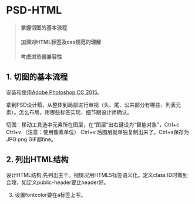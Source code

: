 # PSD-HTML
> #### 掌握切图的基本流程
> #### 加深对HTML标签及css规范的理解
> #### 考虑浏览器兼容性

## 1. 切图的基本流程

安装和使用[Adobe Photoshop CC 2015](http://jingyan.baidu.com/article/0320e2c1ca4c091b87507ba7.html)。

拿到PSD设计稿，从整体到局部进行审视（头、尾、公共部分有哪些、列表元素）。怎么布局，用哪些标签实现，细节跟设计师确认。

切图：移动工具选中元素所在图层，在“图层”出右键设为“智能对象”，Ctrl+c Ctrl+v （注意：使用像素单位） Ctrl+v 后图层就单独复制出来了。Ctrl+s保存为JPG png GIF都fine。

## 2. 列出HTML结构

设计HTML结构,先列出主干。视情况用HTML5标签语义化。定义class ID时做到合理，如定义public-header要比header好。

3. 设置fontcolor要在a标签上写。